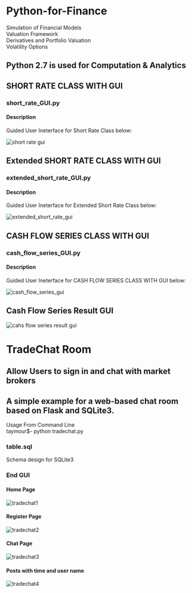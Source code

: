 # Python-for-Finance
Simulation of Financial Models  
Valuation Framework  
Derivatives and Portfolio Valuation  
Volatility Options  

## Python 2.7 is used for Computation & Analytics


## SHORT RATE CLASS WITH GUI 
### short_rate_GUI.py  
#### Description  
Guided User Ineterface for Short Rate Class below:  
  
![short rate gui](https://user-images.githubusercontent.com/30389323/43771663-5c40ccae-9a59-11e8-8018-328fc3e3ac1f.PNG)  

## Extended SHORT RATE CLASS WITH GUI 
### extended_short_rate_GUI.py  
#### Description  
Guided User Ineterface for Extended Short Rate Class below:  

![extended_short_rate_gui](https://user-images.githubusercontent.com/30389323/43772860-11b35054-9a5d-11e8-828a-56e70beac4c6.PNG)  

## CASH FLOW SERIES CLASS WITH GUI 
### cash_flow_series_GUI.py  
#### Description  
Guided User Ineterface for CASH FLOW SERIES CLASS WITH GUI below:  

![cash_flow_series_gui](https://user-images.githubusercontent.com/30389323/43773198-62309ea0-9a5e-11e8-907f-94fbce795e02.PNG)  


## Cash Flow Series Result GUI

![cahs flow series result gui](https://user-images.githubusercontent.com/30389323/43773646-d2917498-9a5f-11e8-89d5-205b3f8920e4.PNG)
  
    
# TradeChat Room  
## Allow Users to sign in and chat with market brokers
## A simple example for a web-based chat room based on Flask and SQLite3.
Usage From Command Line  
taymour$- python tradechat.py  
### table.sql  
Schema design for SQLite3    

### End GUI
#### Home Page
![tradechat1](https://user-images.githubusercontent.com/30389323/43886724-1c5c5f9e-9bd6-11e8-928f-3ba4b248d0cf.PNG)  
  
#### Register Page  
![tradechat2](https://user-images.githubusercontent.com/30389323/43886942-b2f4a5d8-9bd6-11e8-81fd-56476fa5ebb9.PNG)  
  
#### Chat Page  
![tradechat3](https://user-images.githubusercontent.com/30389323/43886946-b97a1e1a-9bd6-11e8-83c8-cf15393aa5e3.PNG)  
    
#### Posts with time and user name
![tradechat4](https://user-images.githubusercontent.com/30389323/43886956-c38a24ea-9bd6-11e8-836a-218ff990ffe1.PNG)

